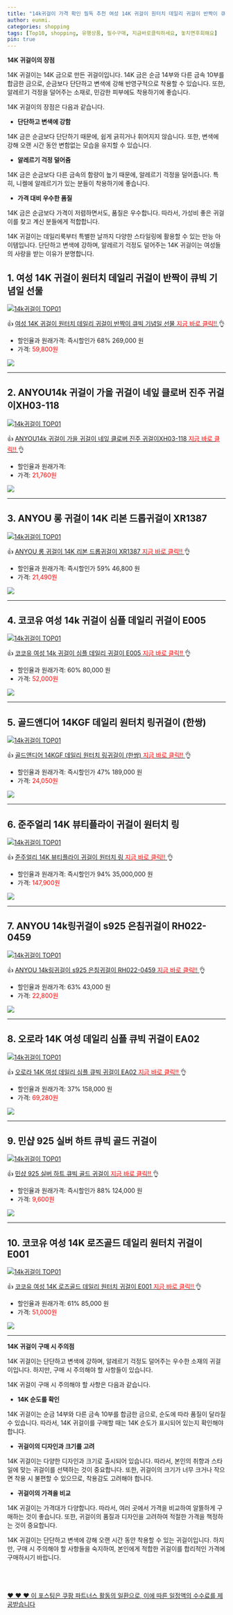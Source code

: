 ```yaml
---
title: "14k귀걸이 가격 확인 필독 추천 여성 14K 귀걸이 원터치 데일리 귀걸이 반짝이 큐빅 기념일 선물 비교 장점 구매가이드"
author: eunmi.
categories: shopping
tags: [Top10, shopping, 유행상품, 필수구매, 지금바로클릭하세요, 놓치면후회해요]
pin: true
---
```

**14K 귀걸이의 장점**

14K 귀걸이는 14K 금으로 만든 귀걸이입니다. 14K 금은 순금 14부와 다른 금속 10부를 합금한 금으로, 순금보다 단단하고 변색에 강해 반영구적으로 착용할 수 있습니다. 또한, 알레르기 걱정을 덜어주는 소재로, 민감한 피부에도 착용하기에 좋습니다.

14K 귀걸이의 장점은 다음과 같습니다.

* **단단하고 변색에 강함**

14K 금은 순금보다 단단하기 때문에, 쉽게 긁히거나 휘어지지 않습니다. 또한, 변색에 강해 오랜 시간 동안 변함없는 모습을 유지할 수 있습니다.

* **알레르기 걱정 덜어줌**

14K 금은 순금보다 다른 금속의 함량이 높기 때문에, 알레르기 걱정을 덜어줍니다. 특히, 니켈에 알레르기가 있는 분들이 착용하기에 좋습니다.

* **가격 대비 우수한 품질**

14K 금은 순금보다 가격이 저렴하면서도, 품질은 우수합니다. 따라서, 가성비 좋은 귀걸이를 찾고 계신 분들에게 적합합니다.

14K 귀걸이는 데일리룩부터 특별한 날까지 다양한 스타일링에 활용할 수 있는 만능 아이템입니다. 단단하고 변색에 강하며, 알레르기 걱정도 덜어주는 14K 귀걸이는 여성들의 사랑을 받는 이유가 분명합니다.

   

## 1. 여성 14K 귀걸이 원터치 데일리 귀걸이 반짝이 큐빅 기념일 선물

[![14k귀걸이 TOP01](https://thumbnail7.coupangcdn.com/thumbnails/remote/230x230ex/image/vendor_inventory/6d2e/3745d0e93c672fa473e204c551921d0d9d9fabed3dfb00cc760f5ded6b5a.png)](https://link.coupang.com/re/AFFSDP?lptag=AF3617701&subid=GithubCoopas&pageKey=7598805084&traceid=V0-153&itemId=20096305636&vendorItemId=87191576540)


👍 [여성 14K 귀걸이 원터치 데일리 귀걸이 반짝이 큐빅 기념일 선물 <font color=red> 지금 바로 클릭!! </font> ](https://link.coupang.com/re/AFFSDP?lptag=AF3617701&subid=GithubCoopas&pageKey=7598805084&traceid=V0-153&itemId=20096305636&vendorItemId=87191576540) 👌 


- 할인율과 원래가격: 즉시할인가 68%  269,000   원
- 가격: <span style='color:red'>59,800원</span>

[![](/discount_price.png)](https://link.coupang.com/re/AFFSDP?lptag=AF3617701&subid=GithubCoopas&pageKey=7598805084&traceid=V0-153&itemId=20096305636&vendorItemId=87191576540)

---


   

## 2. ANYOU14k 귀걸이 가을 귀걸이 네잎 클로버 진주 귀걸이XH03-118

[![14k귀걸이 TOP01](https://thumbnail8.coupangcdn.com/thumbnails/remote/230x230ex/image/vendor_inventory/80f3/6fc745330069dda9bbb790054c5b2c3f0b455bd57fb30a0a32cd6ebd6dec.jpg)](https://link.coupang.com/re/AFFSDP?lptag=AF3617701&subid=GithubCoopas&pageKey=7378005867&traceid=V0-153&itemId=19046917549&vendorItemId=87394091002)


👍 [ANYOU14k 귀걸이 가을 귀걸이 네잎 클로버 진주 귀걸이XH03-118 <font color=red> 지금 바로 클릭!! </font> ](https://link.coupang.com/re/AFFSDP?lptag=AF3617701&subid=GithubCoopas&pageKey=7378005867&traceid=V0-153&itemId=19046917549&vendorItemId=87394091002) 👌 


- 할인율과 원래가격: 
- 가격: <span style='color:red'>21,760원</span>

[![](/discount_price.png)](https://link.coupang.com/re/AFFSDP?lptag=AF3617701&subid=GithubCoopas&pageKey=7378005867&traceid=V0-153&itemId=19046917549&vendorItemId=87394091002)

---


   

## 3. ANYOU 롱 귀걸이 14K 리본 드롭귀걸이 XR1387

[![14k귀걸이 TOP01](https://thumbnail7.coupangcdn.com/thumbnails/remote/230x230ex/image/vendor_inventory/f1a2/64936e5eb731cc62d535b7b2f1e061d20b4a5210a15db020c9d6ed984b7e.jpg)](https://link.coupang.com/re/AFFSDP?lptag=AF3617701&subid=GithubCoopas&pageKey=7343754645&traceid=V0-153&itemId=18881794037&vendorItemId=86010224551)


👍 [ANYOU 롱 귀걸이 14K 리본 드롭귀걸이 XR1387 <font color=red> 지금 바로 클릭!! </font> ](https://link.coupang.com/re/AFFSDP?lptag=AF3617701&subid=GithubCoopas&pageKey=7343754645&traceid=V0-153&itemId=18881794037&vendorItemId=86010224551) 👌 


- 할인율과 원래가격: 즉시할인가 59%  46,800   원
- 가격: <span style='color:red'>21,490원</span>

[![](/discount_price.png)](https://link.coupang.com/re/AFFSDP?lptag=AF3617701&subid=GithubCoopas&pageKey=7343754645&traceid=V0-153&itemId=18881794037&vendorItemId=86010224551)

---


   

## 4. 코코유 여성 14k 귀걸이 심플 데일리 귀걸이 E005

[![14k귀걸이 TOP01](https://thumbnail6.coupangcdn.com/thumbnails/remote/230x230ex/image/vendor_inventory/e23b/8bc3b6c964702817d4087bf4a89c1f69745e011e97aa22ef0119f06ccd6c.png)](https://link.coupang.com/re/AFFSDP?lptag=AF3617701&subid=GithubCoopas&pageKey=7484554263&traceid=V0-153&itemId=19558595518&vendorItemId=86666629867)


👍 [코코유 여성 14k 귀걸이 심플 데일리 귀걸이 E005 <font color=red> 지금 바로 클릭!! </font> ](https://link.coupang.com/re/AFFSDP?lptag=AF3617701&subid=GithubCoopas&pageKey=7484554263&traceid=V0-153&itemId=19558595518&vendorItemId=86666629867) 👌 


- 할인율과 원래가격: 60%  80,000   원
- 가격: <span style='color:red'>52,000원</span>

[![](/discount_price.png)](https://link.coupang.com/re/AFFSDP?lptag=AF3617701&subid=GithubCoopas&pageKey=7484554263&traceid=V0-153&itemId=19558595518&vendorItemId=86666629867)

---


   

## 5. 골드앤디어 14KGF 데일리 원터치 링귀걸이 (한쌍)

[![14k귀걸이 TOP01](https://thumbnail7.coupangcdn.com/thumbnails/remote/230x230ex/image/vendor_inventory/6188/6b3b48bc60d9c9f77b4b04e044621f1c59574c20e976612e300663b917be.jpg)](https://link.coupang.com/re/AFFSDP?lptag=AF3617701&subid=GithubCoopas&pageKey=7249497219&traceid=V0-153&itemId=18437565930&vendorItemId=85788678164)


👍 [골드앤디어 14KGF 데일리 원터치 링귀걸이 (한쌍) <font color=red> 지금 바로 클릭!! </font> ](https://link.coupang.com/re/AFFSDP?lptag=AF3617701&subid=GithubCoopas&pageKey=7249497219&traceid=V0-153&itemId=18437565930&vendorItemId=85788678164) 👌 


- 할인율과 원래가격: 즉시할인가 47%  189,000   원
- 가격: <span style='color:red'>24,050원</span>

[![](/discount_price.png)](https://link.coupang.com/re/AFFSDP?lptag=AF3617701&subid=GithubCoopas&pageKey=7249497219&traceid=V0-153&itemId=18437565930&vendorItemId=85788678164)

---


   

## 6. 준주얼리 14K 뷰티플라이 귀걸이 원터치 링

[![14k귀걸이 TOP01](https://thumbnail10.coupangcdn.com/thumbnails/remote/230x230ex/image/vendor_inventory/00df/55a3fbb4d711f8f7f700fd1247597d59ad652a31c0f14068ab10d968801f.jpg)](https://link.coupang.com/re/AFFSDP?lptag=AF3617701&subid=GithubCoopas&pageKey=6226241503&traceid=V0-153&itemId=12487915130&vendorItemId=85707747876)


👍 [준주얼리 14K 뷰티플라이 귀걸이 원터치 링 <font color=red> 지금 바로 클릭!! </font> ](https://link.coupang.com/re/AFFSDP?lptag=AF3617701&subid=GithubCoopas&pageKey=6226241503&traceid=V0-153&itemId=12487915130&vendorItemId=85707747876) 👌 


- 할인율과 원래가격: 즉시할인가 94%  35,000,000   원
- 가격: <span style='color:red'>147,900원</span>

[![](/discount_price.png)](https://link.coupang.com/re/AFFSDP?lptag=AF3617701&subid=GithubCoopas&pageKey=6226241503&traceid=V0-153&itemId=12487915130&vendorItemId=85707747876)

---


   

## 7. ANYOU 14k링귀걸이 s925 은침귀걸이 RH022-0459

[![14k귀걸이 TOP01](https://thumbnail8.coupangcdn.com/thumbnails/remote/230x230ex/image/vendor_inventory/b1c5/74519218e2bdbce815c84b7ba07ca36288bd96c8a21d94f3f46021942c61.jpg)](https://link.coupang.com/re/AFFSDP?lptag=AF3617701&subid=GithubCoopas&pageKey=7414897186&traceid=V0-153&itemId=19220826672&vendorItemId=86337607632)


👍 [ANYOU 14k링귀걸이 s925 은침귀걸이 RH022-0459 <font color=red> 지금 바로 클릭!! </font> ](https://link.coupang.com/re/AFFSDP?lptag=AF3617701&subid=GithubCoopas&pageKey=7414897186&traceid=V0-153&itemId=19220826672&vendorItemId=86337607632) 👌 


- 할인율과 원래가격: 63%  43,000   원
- 가격: <span style='color:red'>22,800원</span>

[![](/discount_price.png)](https://link.coupang.com/re/AFFSDP?lptag=AF3617701&subid=GithubCoopas&pageKey=7414897186&traceid=V0-153&itemId=19220826672&vendorItemId=86337607632)

---


   

## 8. 오로라 14K 여성 데일리 심플 큐빅 귀걸이 EA02

[![14k귀걸이 TOP01](https://thumbnail10.coupangcdn.com/thumbnails/remote/230x230ex/image/vendor_inventory/dd90/7a2bc4b89dae0666b70903d113057076150666fcc726522ceda1fa31b52e.jpg)](https://link.coupang.com/re/AFFSDP?lptag=AF3617701&subid=GithubCoopas&pageKey=7606405465&traceid=V0-153&itemId=20134322181&vendorItemId=87228209257)


👍 [오로라 14K 여성 데일리 심플 큐빅 귀걸이 EA02 <font color=red> 지금 바로 클릭!! </font> ](https://link.coupang.com/re/AFFSDP?lptag=AF3617701&subid=GithubCoopas&pageKey=7606405465&traceid=V0-153&itemId=20134322181&vendorItemId=87228209257) 👌 


- 할인율과 원래가격: 37%  158,000   원
- 가격: <span style='color:red'>69,280원</span>

[![](/discount_price.png)](https://link.coupang.com/re/AFFSDP?lptag=AF3617701&subid=GithubCoopas&pageKey=7606405465&traceid=V0-153&itemId=20134322181&vendorItemId=87228209257)

---


   

## 9. 민샵 925 실버 하트 큐빅 골드 귀걸이

[![14k귀걸이 TOP01](https://thumbnail9.coupangcdn.com/thumbnails/remote/230x230ex/image/vendor_inventory/d956/3b83a28c7ce0a4c4776ddcae043ca694b7fe9d18f50fed6623317034aac3.jpg)](https://link.coupang.com/re/AFFSDP?lptag=AF3617701&subid=GithubCoopas&pageKey=7693397238&traceid=V0-153&itemId=20579312531&vendorItemId=87654470957)


👍 [민샵 925 실버 하트 큐빅 골드 귀걸이 <font color=red> 지금 바로 클릭!! </font> ](https://link.coupang.com/re/AFFSDP?lptag=AF3617701&subid=GithubCoopas&pageKey=7693397238&traceid=V0-153&itemId=20579312531&vendorItemId=87654470957) 👌 


- 할인율과 원래가격: 즉시할인가 88%  124,000   원
- 가격: <span style='color:red'>9,600원</span>

[![](/discount_price.png)](https://link.coupang.com/re/AFFSDP?lptag=AF3617701&subid=GithubCoopas&pageKey=7693397238&traceid=V0-153&itemId=20579312531&vendorItemId=87654470957)

---


   

## 10. 코코유 여성 14K 로즈골드 데일리 원터치 귀걸이 E001

[![14k귀걸이 TOP01](https://thumbnail9.coupangcdn.com/thumbnails/remote/230x230ex/image/vendor_inventory/30fd/d079eba4480fd3a584d0d750b5c2bfeb3fec3300ed3b723cd1818d6d69fc.png)](https://link.coupang.com/re/AFFSDP?lptag=AF3617701&subid=GithubCoopas&pageKey=7445750568&traceid=V0-153&itemId=19371926999&vendorItemId=86484688893)


👍 [코코유 여성 14K 로즈골드 데일리 원터치 귀걸이 E001 <font color=red> 지금 바로 클릭!! </font> ](https://link.coupang.com/re/AFFSDP?lptag=AF3617701&subid=GithubCoopas&pageKey=7445750568&traceid=V0-153&itemId=19371926999&vendorItemId=86484688893) 👌 


- 할인율과 원래가격: 61%  85,000   원
- 가격: <span style='color:red'>51,000원</span>

[![](/discount_price.png)](https://link.coupang.com/re/AFFSDP?lptag=AF3617701&subid=GithubCoopas&pageKey=7445750568&traceid=V0-153&itemId=19371926999&vendorItemId=86484688893)

---
**14K 귀걸이 구매 시 주의점**

14K 귀걸이는 단단하고 변색에 강하며, 알레르기 걱정도 덜어주는 우수한 소재의 귀걸이입니다. 하지만, 구매 시 주의해야 할 사항들이 있습니다.

14K 귀걸이 구매 시 주의해야 할 사항은 다음과 같습니다.

* **14K 순도를 확인**

14K 귀걸이는 순금 14부와 다른 금속 10부를 합금한 금으로, 순도에 따라 품질이 달라질 수 있습니다. 따라서, 14K 귀걸이를 구매할 때는 14K 순도가 표시되어 있는지 확인해야 합니다.

* **귀걸이의 디자인과 크기를 고려**

14K 귀걸이는 다양한 디자인과 크기로 출시되어 있습니다. 따라서, 본인의 취향과 스타일에 맞는 귀걸이를 선택하는 것이 중요합니다. 또한, 귀걸이의 크기가 너무 크거나 작으면 착용 시 불편할 수 있으므로, 착용감도 고려해야 합니다.

* **귀걸이의 가격을 비교**

14K 귀걸이는 가격대가 다양합니다. 따라서, 여러 곳에서 가격을 비교하여 알뜰하게 구매하는 것이 좋습니다. 또한, 귀걸이의 품질과 디자인을 고려하여 적절한 가격을 책정하는 것이 중요합니다.

14K 귀걸이는 단단하고 변색에 강해 오랜 시간 동안 착용할 수 있는 귀걸이입니다. 하지만, 구매 시 주의해야 할 사항들을 숙지하여, 본인에게 적합한 귀걸이를 합리적인 가격에 구매하시기 바랍니다.<br><br><br><br><br> [ ❤ ❤ ❤ 이 포스팅은 쿠팡 파트너스 활동의 일환으로, 이에 따른 일정액의 수수료를 제공받습니다](https://link.coupang.com/a/bcEFyh)
